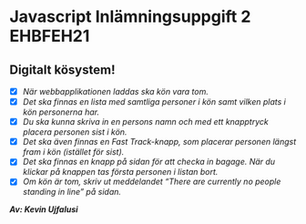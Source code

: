 # Javascript Inlämningsuppgift 2 EHBFEH21

## Digitalt kösystem!

- [x] *När webbapplikationen laddas ska kön vara tom.*
- [x] *Det ska finnas en lista med samtliga personer i kön samt vilken plats i kön personerna har.*
- [x] *Du ska kunna skriva in en persons namn och med ett knapptryck placera personen sist i kön.*
- [x] *Det ska även finnas en Fast Track-knapp, som placerar personen längst fram i kön (istället för sist).*
- [x] *Det ska finnas en knapp på sidan för att checka in bagage. När du klickar på knappen tas första personen i listan bort.*
- [x] *Om kön är tom, skriv ut meddelandet “There are currently no people standing in line” på sidan.*

***Av: Kevin Ujfalusi***